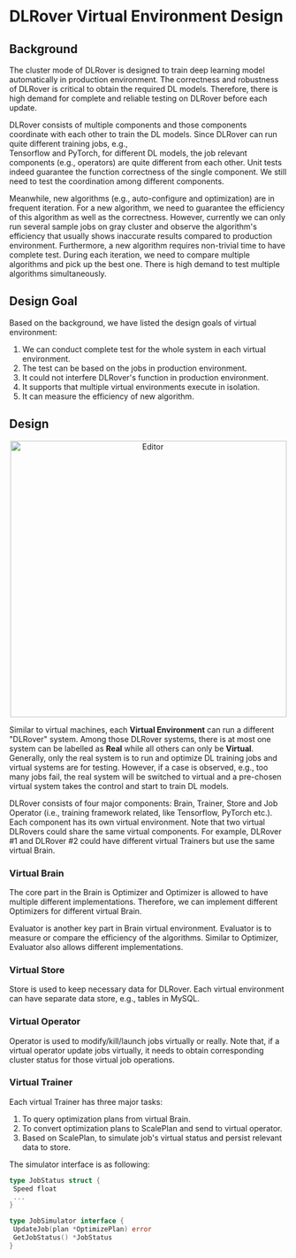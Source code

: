 # DLRover Virtual Environment Design

## Background

The cluster mode of DLRover is designed to train deep learning model automatically
in production environment. The correctness and robustness of DLRover is
critical to obtain the required DL models. Therefore, there is high demand for complete and
reliable testing on DLRover before each update.

DLRover consists of multiple components and those components coordinate with each
other to train the DL models. Since DLRover can run quite different training jobs, e.g.,  
Tensorflow and PyTorch, for different DL models, the job relevant components
(e.g., operators) are quite different from each other. Unit tests indeed guarantee
the function correctness of the single component. We still need to test the coordination
among different components.

Meanwhile, new algorithms (e.g., auto-configure and optimization) are in frequent
iteration. For a new algorithm, we need to guarantee the efficiency of this algorithm
as well as the correctness. However, currently we can only run several sample jobs
on gray cluster and observe the algorithm's efficiency that usually shows inaccurate
results compared to production environment. Furthermore, a new algorithm requires
non-trivial time to have complete test. During each iteration, we need to compare
multiple algorithms and pick up the best one. There is high demand to test multiple
algorithms simultaneously.

## Design Goal

Based on the background, we have listed the design goals of virtual environment:

1. We can conduct complete test for the whole system in each virtual environment.
2. The test can be based on the jobs in production environment.
3. It could not interfere DLRover's function in production environment.
4. It supports that multiple virtual environments execute in isolation.
5. It can measure the efficiency of new algorithm.

## Design

<div align="center">
<img src="../figures/virtual-env-design.jpg" alt="Editor" width="500">
</div>

Similar to virtual machines,  each **Virtual Environment** can run a different "DLRover" system.
Among those DLRover systems, there is at most one system can be labelled
as **Real** while all others can only be **Virtual**. Generally, only the real system
is to run and optimize DL training jobs and virtual systems are for testing.
However, if a case is observed, e.g., too many jobs fail, the real system will be
switched to virtual and a pre-chosen virtual system takes the control and start to
train DL models.

DLRover consists of four major components: Brain, Trainer, Store and Job Operator
(i.e., training framework related, like Tensorflow, PyTorch etc.). Each component
has its own virtual environment. Note that two virtual DLRovers could share the same
virtual components. For example, DLRover #1 and DLRover #2 could have different virtual
Trainers but use the same virtual Brain.

### Virtual Brain

The core part in the Brain is Optimizer and Optimizer is allowed to have multiple
different implementations. Therefore, we can implement different Optimizers for
different virtual Brain.

Evaluator is another key part in Brain virtual environment. Evaluator is to measure
or compare the efficiency of the algorithms. Similar to Optimizer, Evaluator also
allows different implementations.

### Virtual Store

Store is used to keep necessary data for DLRover. Each virtual environment can have
separate data store, e.g., tables in MySQL.

### Virtual Operator

Operator is used to modify/kill/launch jobs virtually or really. Note that, if a virtual
operator update jobs virtually, it needs to obtain corresponding cluster status for those
virtual job operations.

### Virtual Trainer

Each virtual Trainer has three major tasks:

1. To query optimization plans from virtual Brain.
2. To convert optimization plans to ScalePlan and send to virtual operator.
3. Based on ScalePlan, to simulate job's virtual status and persist relevant data to store.

The simulator interface is as following:

```go
type JobStatus struct {
 Speed float
 ...
}

type JobSimulator interface {
 UpdateJob(plan *OptimizePlan) error
 GetJobStatus() *JobStatus
}
```
